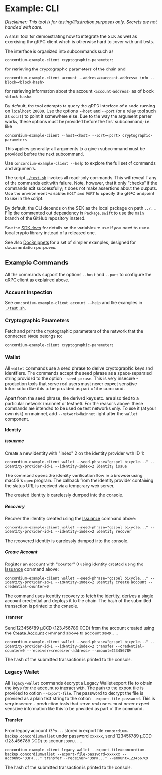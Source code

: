 # Example: CLI

*Disclaimer: This tool is for testing/illustration purposes only.
Secrets are not handled with care.*

A small tool for demonstrating how to integrate the SDK as well as exercising the gRPC client
which is otherwise hard to cover with unit tests.

The interface is organized into subcommands such as

```shell
concordium-example-client cryptographic-parameters
```

for retrieving the cryptographic parameters of the chain and

```shell
concordium-example-client account --address=<account-address> info --block=<block-hash>
```

for retrieving information about the account `<account-address>` as of block `<block-hash>`.

By default, the tool attempts to query the gRPC interface of a node running on `localhost:20000`.
Use the options `--host` and `--port` (or a relay tool such as `socat`) to point it somewhere else.
Due to the way the argument parser works, these options must be provided before the first subcommand; i.e. like
```shell
concordium-example-client --host=<host> --port=<port> cryptographic-parameters
```
This applies generally: all arguments to a given subcommand must be provided before the next subcommand.

Use `concordium-example-client --help` to explore the full set of commands and arguments.

The script [`./test.sh`](./test.sh) invokes all read-only commands.
This will reveal if any of the commands exit with failure.
Note, however, that it only "checks" if the commands exit successfully;
it does not make assertions about the outputs.
Use the environment variables `HOST` and `PORT` to specify the gRPC endpoint to use in the script.

By default, the CLI depends on the SDK as the local package on path `../..`.
Flip the commented out dependency in `Package.swift` to use the `main` branch of the GitHub repository instead.

See the [SDK docs](../../README.md) for details on the variables to use if you need to use a local crypto library
instead of a released one.

See also [DocSnippets](../DocSnippets) for a set of simpler examples, designed for documentation purposes.

## Example Commands

All the commands support the options  `--host` and `--port` to configure the gRPC client as explained above.

### Account Inspection

See `concordium-example-client account --help` and the examples in [`./test.sh`](./test.sh).

### Cryptographic Parameters

Fetch and print the cryptographic parameters of the network that the connected Node belongs to:

```shell
concordium-example-client cryptographic-parameters
```

### Wallet

All `wallet` commands use a seed phrase to derive cryptographic keys and identifiers.
The commands accept the seed phrase as a space-separated string provided to the option `--seed-phrase`.
This is very insecure - production tools that serve real users must never expect sensitive information like this
to be provided as part of the command.

Apart from the seed phrase, the derived keys etc. are also tied to a particular network (mainnet or testnet).
For the reasons above, these commands are intended to be used on test networks only.
To use it (at your own risk) on mainnet, add `--network=Mainnet` right after the `wallet` component.

#### Identity

##### Issuance

Create a new identity with "index" 2 on the identity provider with ID 1:

```shell
concordium-example-client wallet --seed-phrase="gospel bicycle..." --identity-provider-id=1 --identity-index=2 identity issue
```

The command opens the identity verification flow in a browser using macOS's `open` program.
The callback from the identity provider containing the status URL is received via a temporary web server.

The created identity is carelessly dumped into the console.

##### Recovery

Recover the identity created using the [Issuance](#issuance) command above:

```shell
concordium-example-client wallet --seed-phrase="gospel bicycle..." --identity-provider-id=1 --identity-index=2 identity recover
```

The recovered identity is carelessly dumped into the console.

##### Create Account

Register an account with "counter" 0 using identity created using the [Issuance](#issuance) command above:

```shell
concordium-example-client wallet --seed-phrase="gospel bicycle..." --identity-provider-id=1 --identity-index=2 identity create-account --credential-counter=0
```

The command uses identity recovery to fetch the identity, derives a single account credential and deploys it to the chain.
The hash of the submitted transaction is printed to the console.

#### Transfer

Send 123456789 µCCD (123.456789 CCD) from the account created using the [Create Account](#create-account) command above
to account `39MD...`.

```shell
concordium-example-client wallet --seed-phrase="gospel bicycle..." --identity-provider-id=1 --identity-index=2 transfer --credential-counter=0 --receiver=<receiver-address> --amount=123456789
```

The hash of the submitted transaction is printed to the console.

### Legacy Wallet

All `legacy-wallet` commands decrypt a Legacy Wallet export file to obtain the keys for the account to interact with.
The path to the export file is provided to option `--export-file`.
The password to decrypt the file is provided as a plain text string to the option `--export-file-password`.
This is very insecure - production tools that serve real users must never expect sensitive information like this
to be provided as part of the command.

#### Transfer

From legacy account `33Po...` stored in export file `concordium-backup.concordiumwallet` under password `xxxxxx`,
send 123456789 µCCD (123.456789 CCD) to account `39MD...`.

```shell
concordium-example-client legacy-wallet --export-file=concordium-backup.concordiumwallet --export-file-password=xxxxxx --account="33Po..." transfer --receiver="39MD..." --amount=123456789
```

The hash of the submitted transaction is printed to the console.
